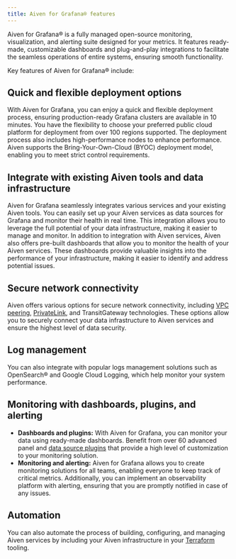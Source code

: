 ```yaml
---
title: Aiven for Grafana® features
---
```


Aiven for Grafana® is a fully managed open-source monitoring,
visualization, and alerting suite designed for your metrics. It features
ready-made, customizable dashboards and plug-and-play integrations to
facilitate the seamless operations of entire systems, ensuring smooth
functionality.

Key features of Aiven for Grafana® include:

## Quick and flexible deployment options

With Aiven for Grafana, you can enjoy a quick and flexible deployment
process, ensuring production-ready Grafana clusters are available in 10
minutes. You have the flexibility to choose your preferred public cloud
platform for deployment from over 100 regions supported. The deployment
process also includes high-performance nodes to enhance performance.
Aiven supports the Bring-Your-Own-Cloud (BYOC) deployment model,
enabling you to meet strict control requirements.

## Integrate with existing Aiven tools and data infrastructure

Aiven for Grafana seamlessly integrates various services and your
existing Aiven tools. You can easily set up your Aiven services as data
sources for Grafana and monitor their health in real time. This
integration allows you to leverage the full potential of your data
infrastructure, making it easier to manage and monitor. In addition to
integration with Aiven services, Aiven also offers pre-built dashboards
that allow you to monitor the health of your Aiven services. These
dashboards provide valuable insights into the performance of your
infrastructure, making it easier to identify and address potential
issues.

## Secure network connectivity

Aiven offers various options for secure network connectivity, including
[VPC peering](/docs/platform/howto/manage-vpc-peering),
[PrivateLink](/docs/tools/cli/service/privatelink), and TransitGateway technologies. These options allow you to
securely connect your data infrastructure to Aiven services and ensure
the highest level of data security.

## Log management

You can also integrate with popular logs management solutions such as
OpenSearch® and Google Cloud Logging, which help monitor your system
performance.

## Monitoring with dashboards, plugins, and alerting

-   **Dashboards and plugins:** With Aiven for Grafana, you can monitor
    your data using ready-made dashboards. Benefit from over 60 advanced
    panel and
    [data source plugins](/docs/products/grafana/reference/plugins) that provide a high level of customization to your
    monitoring solution.
-   **Monitoring and alerting:** Aiven for Grafana allows you to create
    monitoring solutions for all teams, enabling everyone to keep track
    of critical metrics. Additionally, you can implement an
    observability platform with alerting, ensuring that you are promptly
    notified in case of any issues.

## Automation

You can also automate the process of building, configuring, and managing
Aiven services by including your Aiven infrastructure in your
[Terraform](/docs/tools/terraform/get-started) tooling.

